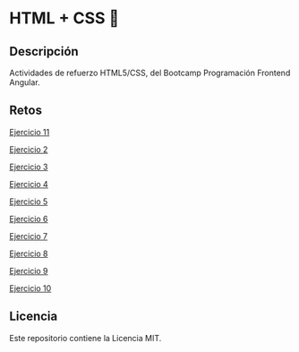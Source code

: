 # HTML + CSS 💫

## Descripción

Actividades de refuerzo HTML5/CSS, del Bootcamp Programación Frontend Angular.

## Retos

[Ejercicio 11](https://carlesnacher.github.io/cnv-se03-html-css-urbalab-04112022/deportes/donde.html)

[Ejercicio 2](https://carlesnacher.github.io/cnv-se02-html-css-03112022/Ex2/Ejercicio2.html)

[Ejercicio 3](https://carlesnacher.github.io/cnv-se02-html-css-03112022/Ex3/platosemana.html)

[Ejercicio 4](https://carlesnacher.github.io/cnv-se02-html-css-03112022/Ex4/platosemana.html)

[Ejercicio 5](https://carlesnacher.github.io/cnv-se02-html-css-03112022/Ex5/postresemana.html)

[Ejercicio 6](https://carlesnacher.github.io/cnv-se02-html-css-03112022/parquenatural/)

[Ejercicio 7](https://carlesnacher.github.io/cnv-se02-html-css-03112022/Ex7/)

[Ejercicio 8](https://carlesnacher.github.io/cnv-se02-html-css-03112022/Ex8/)

[Ejercicio 9](https://carlesnacher.github.io/cnv-se02-html-css-03112022/Ex9/)

[Ejercicio 10](https://carlesnacher.github.io/cnv-se02-html-css-03112022/Ex10/)


## Licencia

Este repositorio contiene la Licencia MIT.
